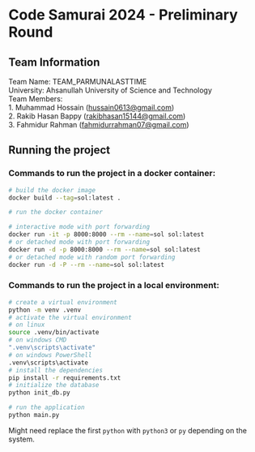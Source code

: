 # Code Samurai 2024 - Preliminary Round

## Team Information
Team Name: TEAM_PARMUNALASTTIME \
University: Ahsanullah University of Science and Technology \
Team Members: \
    1. Muhammad Hossain (hussain0613@gmail.com) \
    2. Rakib Hasan Bappy (rakibhasan15144@gmail.com) \
    3. Fahmidur Rahman (fahmidurrahman07@gmail.com)

## Running the project

### Commands to run the project in a docker container:
```bash
# build the docker image
docker build --tag=sol:latest .

# run the docker container

# interactive mode with port forwarding
docker run -it -p 8000:8000 --rm --name=sol sol:latest
# or detached mode with port forwarding
docker run -d -p 8000:8000 --rm --name=sol sol:latest
# or detached mode with random port forwarding
docker run -d -P --rm --name=sol sol:latest
```

### Commands to run the project in a local environment:
```bash
# create a virtual environment
python -m venv .venv
# activate the virtual environment
# on linux
source .venv/bin/activate
# on windows CMD
".venv\scripts\activate"
# on windows PowerShell
.venv\scripts\activate
# install the dependencies
pip install -r requirements.txt
# initialize the database
python init_db.py

# run the application
python main.py
```
Might need replace the first `python` with `python3` or `py` depending on the system.
